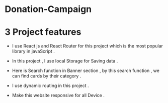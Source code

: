 # Donation-Campaign

# 3 Project features


- I use React js and React Router for this project which is the most popular library in javaScript .

- In this project , I use local Storage for Saving data .

- Here is Search function in Banner section , by this search function , we can find cards by their category .

- I use dynamic routing in this project . 

- Make this website responsive for all Device .



